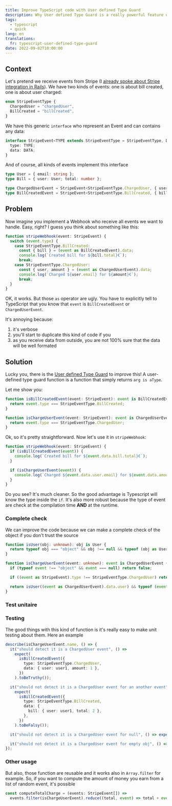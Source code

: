```yaml
---
title: Improve TypeScript code with User defined Type Guard
description: Why User defined Type Guard is a really powerful feature of Typescript
tags:
  - typescript
  - quick
lang: en
translations:
  fr: typescript-user-defined-type-guard
date: 2022-09-02T10:00:00
---
```


## Context

Let's pretend we receive events from Stripe (I [already spoke about Stripe integration in Rails](./2019-02-04-stripe.md)). We have two kinds of events: one is about bill created, one is about user charged:

```ts
enum StripeEventType {
  ChargedUser = "chargedUser",
  BillCreated = "billCreated",
}
```

We have this generic `interface` who represent an Event and can contains any data:

```ts
interface StripeEvent<TYPE extends StripeEventType = StripeEventType, DATA = any> {
  type: TYPE;
  data: DATA;
}
```

And of course, all kinds of events implement this interface

```ts
type User = { email: string };
type Bill = { user: User; total: number };

type ChargedUserEvent = StripeEvent<StripeEventType.ChargedUser, { user: User; amount: number }>;
type BillCreatedEvent = StripeEvent<StripeEventType.BillCreated, { bill: Bill }>;
```

## Problem

Now imagine you implement a Webhook who receive all events we want to handle. Easy, right? I guess you think about something like this:

```ts
function stripeWebhook(event: StripeEvent) {
  switch (event.type) {
    case StripeEventType.BillCreated:
      const { bill } = (event as BillCreatedEvent).data;
      console.log(`Created bill for ${bill.total}€`);
      break;
    case StripeEventType.ChargedUser:
      const { user, amount } = (event as ChargedUserEvent).data;
      console.log(`Charged ${user.email} for ${amount}€`);
      break;
  }
}
```

OK, it works. But those `as` operator are ugly. You have to explicitly tell to TypeScript that you know that `event` is `BillCreatedEvent` or `ChargedUserEvent`.

It's annoying because:

1. it's verbose
2. you'll start to duplicate this kind of code if you
3. as you receive data from outside, you are not 100% sure that the data will be well formated

## Solution

Lucky you, there is the [User defined Type Guard][ts-doc] to improve this! A user-defined type guard function is a function that simply returns `arg is aType`.

Let me show you:

```ts
function isBillCreatedEvent(event: StripeEvent): event is BillCreatedEvent {
  return event.type === StripeEventType.BillCreated;
}

function isChargeUserEvent(event: StripeEvent): event is ChargedUserEvent {
  return event.type === StripeEventType.ChargedUser;
}
```

Ok, so it's pretty straightforward. Now let's use it in `stripeWebhook`:

```ts
function stripeWebhook(event: StripeEvent) {
  if (isBillCreatedEvent(event)) {
    console.log(`Created bill for ${event.data.bill.total}€`);
  }

  if (isChargeUserEvent(event)) {
    console.log(`Charged ${event.data.user.email} for ${event.data.amount}€`);
  }
}
```

Do you see? It's much cleaner. So the good advantage is Typescript will know the type inside the `if`. It's also more robust because the type of event are check at the compilation time **AND** at the runtime.

### Complete check

We can improve the code because we can make a complete check of the object if you don't trust the source

```ts
function isUser(obj: unknown): obj is User {
  return typeof obj === "object" && obj !== null && typeof (obj as User).email === "string";
}

function isChargeUserEvent(event: unknown): event is ChargedUserEvent {
  if (typeof event !== "object" && event === null) return false;

  if ((event as StripeEvent).type !== StripeEventType.ChargedUser) return false;

  return isUser((event as ChargedUserEvent).data.user) && typeof (event as ChargedUserEvent).data.amount === "number";
}
```

### Test unitaire

### Testing

The good things with this kind of function is it's really easy to make unit testing about them. Here an example

```ts
describe(isChargeUserEvent.name, () => {
  it("should detect it is a ChargedUser event", () =>
    expect(
      isBillCreatedEvent({
        type: StripeEventType.ChargedUser,
        data: { user: user1, amount: 1 },
      })
    ).toBeTruthy());

  it("should not detect it is a ChargedUser event for an another event", () =>
    expect(
      isBillCreatedEvent({
        type: StripeEventType.BillCreated,
        data: {
          bill: { user: user1, total: 2 },
        },
      })
    ).toBeFalsy());

  it("should not detect it is a ChargedUser event for null", () => expect(isBillCreatedEvent(null)).toBeFalsy());

  it("should not detect it is a ChargedUser event for empty obj", () => expect(isBillCreatedEvent({})).toBeFalsy());
});
```

### Other usage

But also, those function are reusable and it works also in `Array.filter` for example. So, if you want to compute the amount of money you earn from a list of random event, it's possible

```ts
const computeTotalCharge = (events: StripeEvent[]) =>
  events.filter(isChargeUserEvent).reduce((total, event) => total + event.data.amount, 0);
```

[ts-doc]: https://www.typescriptlang.org/docs/handbook/2/narrowing.html#using-type-predicates

